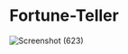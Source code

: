 # Fortune-Teller
![Screenshot (623)](https://github.com/user-attachments/assets/42279795-e7da-4aa1-a086-35068e728ee5)


